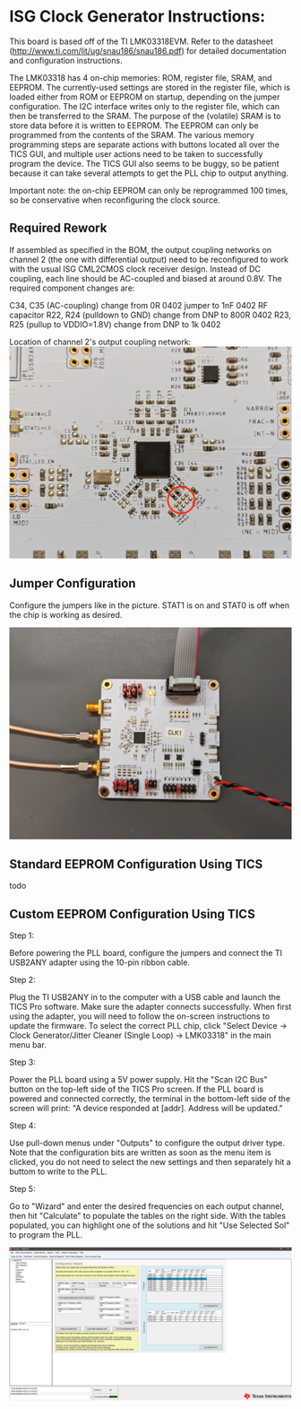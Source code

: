 <h1>ISG Clock Generator Instructions:</h1>

This board is based off of the TI LMK03318EVM. Refer to the datasheet (http://www.ti.com/lit/ug/snau186/snau186.pdf) for detailed documentation and configuration instructions.

The LMK03318 has 4 on-chip memories: ROM, register file, SRAM, and EEPROM. The currently-used settings are stored in the register file, which is loaded either from ROM or EEPROM on startup, depending on the jumper configuration. The I2C interface writes only to the register file, which can then be transferred to the SRAM. The purpose of the (volatile) SRAM is to store data before it is written to EEPROM. The EEPROM can only be programmed from the contents of the SRAM. The various memory programming steps are separate actions with buttons located all over the TICS GUI, and multiple user actions need to be taken to successfully program the device. The TICS GUI also seems to be buggy, so be patient because it can take several attempts to get the PLL chip to output anything.

Important note: the on-chip EEPROM can only be reprogrammed 100 times, so be conservative when reconfiguring the clock source.

<h2>Required Rework</h2>

If assembled as specified in the BOM, the output coupling networks on channel 2 (the one with differential output) need to be reconfigured to work with the usual ISG CML2CMOS clock receiver design. Instead of DC coupling, each line should be AC-coupled and biased at around 0.8V. The required component changes are:

C34, C35 (AC-coupling) change from 0R 0402 jumper to 1nF 0402 RF capacitor
R22, R24 (pulldown to GND) change from DNP to 800R 0402
R23, R25 (pullup to VDDIO=1.8V) change from DNP to 1k 0402

Location of channel 2's output coupling network:
![Location of channel 2's output coupling network.](doc/PCBA_channel_2_output_network.jpg)

<h2>Jumper Configuration</h2>

Configure the jumpers like in the picture. STAT1 is on and STAT0 is off when the chip is working as desired.

![Jumper configuration.](doc/PCBA_jumper_config.jpg)

<h2>Standard EEPROM Configuration Using TICS</h2>

todo

<h2>Custom EEPROM Configuration Using TICS</h2>

Step 1:

Before powering the PLL board, configure the jumpers and connect the TI USB2ANY adapter using the 10-pin ribbon cable.

Step 2:

Plug the TI USB2ANY in to the computer with a USB cable and launch the TICS Pro software. Make sure the adapter connects successfully. When first using the adapter, you will need to follow the on-screen instructions to update the firmware. To select the correct PLL chip, click "Select Device -> Clock Generator/Jitter Cleaner (Single Loop) -> LMK03318" in the main menu bar.

Step 3:

Power the PLL board using a 5V power supply. Hit the "Scan I2C Bus" button on the top-left side of the TICS Pro screen. If the PLL board is powered and connected correctly, the terminal in the bottom-left side of the screen will print: "A device responded at [addr]. Address will be updated."

Step 4:

Use pull-down menus under "Outputs" to configure the output driver type. Note that the configuration bits are written as soon as the menu item is clicked, you do not need to select the new settings and then separately hit a buttom to write to the PLL.

Step 5:

Go to "Wizard" and enter the desired frequencies on each output channel, then hit "Calculate" to populate the tables on the right side. With the tables populated, you can highlight one of the solutions and hit "Use Selected Sol" to program the PLL.

![TICS Pro Frequency Plan](doc/TICS_pro_frequency_plan.PNG)
